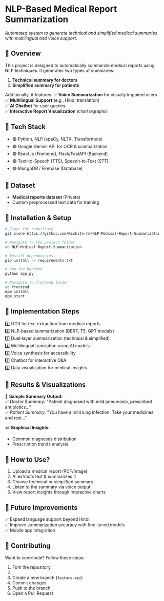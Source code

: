 # **NLP-Based Medical Report Summarization**

_Automated system to generate technical and simplified medical summaries with multilingual and voice support._  

## 🔹 **Overview**
This project is designed to automatically summarize medical reports using NLP techniques. It generates two types of summaries: 
1. **Technical summary for doctors**
2. **Simplified summary for patients**

Additionally, it features:
✅ **Voice Summarization** for visually impaired users  
✅ **Multilingual Support** (e.g., Hindi translation)  
✅ **AI Chatbot** for user queries  
✅ **Interactive Report Visualization** (charts/graphs)  

## 🔹 **Tech Stack**
- 🟢 Python, NLP (spaCy, NLTK, Transformers)
- 🟢 Google Gemini API for OCR & summarization
- 🟢 React.js (Frontend), Flask/FastAPI (Backend)
- 🟢 Text-to-Speech (TTS), Speech-to-Text (STT)
- 🟢 MongoDB / Firebase (Database)

## 🔹 **Dataset**
- **Medical reports dataset** (Private)
- Custom preprocessed text data for training

## 🔹 **Installation & Setup**
```bash
# Clone the repository
git clone https://github.com/Rishita-rm/NLP-Medical-Report-Summarization.git

# Navigate to the project folder
cd NLP-Medical-Report-Summarization

# Install dependencies
pip install -r requirements.txt

# Run the backend
python app.py

# Navigate to frontend folder
cd frontend
npm install
npm start
```

## 🔹 **Implementation Steps**
1️⃣ OCR for text extraction from medical reports  
2️⃣ NLP-based summarization (BERT, T5, GPT models)  
3️⃣ Dual-layer summarization (technical & simplified)  
4️⃣ Multilingual translation using AI models  
5️⃣ Voice synthesis for accessibility  
6️⃣ Chatbot for interactive Q&A  
7️⃣ Data visualization for medical insights  

## 🔹 **Results & Visualizations**
📌 **Sample Summary Output:**  
✅ _Doctor Summary:_ "Patient diagnosed with mild pneumonia, prescribed antibiotics..."  
✅ _Patient Summary:_ "You have a mild lung infection. Take your medicines and rest..."  

📊 **Graphical Insights:**
- Common diagnoses distribution
- Prescription trends analysis

## 🔹 **How to Use?**
1. Upload a medical report (PDF/Image)
2. AI extracts text & summarizes it
3. Choose technical or simplified summary
4. Listen to the summary via voice output
5. View report insights through interactive charts

## 🔹 **Future Improvements**
✅ Expand language support beyond Hindi  
✅ Improve summarization accuracy with fine-tuned models  
✅ Mobile app integration  

## 🔹 **Contributing**
Want to contribute? Follow these steps:  
1. Fork the repository
2. 
3. Create a new branch (`feature-xyz`)  
4. Commit changes  
5. Push to the branch  
6. Open a Pull Request  
